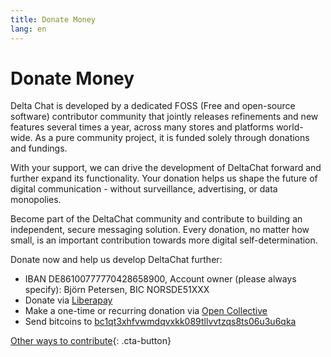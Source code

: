 ```yaml
---
title: Donate Money
lang: en
---
```


# Donate Money

Delta Chat is developed by a dedicated FOSS (Free and open-source software) contributor community that jointly releases refinements and new features several times a year, across many stores and platforms world-wide. As a pure community project, it is funded solely through donations and fundings.

With your support, we can drive the development of DeltaChat forward and further expand its functionality. Your donation helps us shape the future of digital communication - without surveillance, advertising, or data monopolies.

Become part of the DeltaChat community and contribute to building an independent, secure messaging solution. Every donation, no matter how small, is an important contribution towards more digital self-determination.

Donate now and help us develop DeltaChat further:

- IBAN DE86100777770428658900, Account owner (please always specify): Björn Petersen, BIC NORSDE51XXX
- Donate via [Liberapay](https://liberapay.com/delta.chat/)
- Make a one-time or recurring donation via [Open Collective](https://opencollective.com/delta-chat/donate)
- Send bitcoins to [bc1qt3xhfvwmdqvxkk089tllvvtzqs8ts06u3u6qka](bitcoin:bc1qt3xhfvwmdqvxkk089tllvvtzqs8ts06u3u6qka)

[Other ways to contribute](contribute){: .cta-button}
